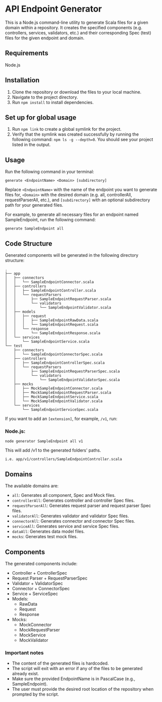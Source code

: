 # API Endpoint Generator

This is a Node.js command-line utility to generate Scala files for a given domain within a repository. It creates the specified components (e.g. controllers, services, validators, etc.) and their corresponding Spec (test) files for the given endpoint and domain.

## Requirements

Node.js

## Installation

1. Clone the repository or download the files to your local machine.
2. Navigate to the project directory.
3. Run `npm install` to install dependencies.

## Set up for global usage
1. Run `npm link` to create a global symlink for the project.
2. Verify that the symlink was created successfully by running the following command: `npm ls -g --depth=0`. You should see your project listed in the output.

## Usage

Run the following command in your terminal:

```
generate <EndpointName> <Domain> [subdirectory]
```

Replace `<EndpointName>` with the name of the endpoint you want to generate files for, `<Domain>` with the desired domain (e.g. all, controllerAll, requestParserAll, etc.), and `[subdirectory]` with an optional subdirectory path for your generated files.

For example, to generate all necessary files for an endpoint named SampleEndpoint, run the following command:

```
generate SampleEndpoint all
```

## Code Structure

Generated components will be generated in the following directory structure:

```
.
├── app
│   ├── connectors
│   │   └── SampleEndpointConnector.scala
│   ├── controllers
│   │   ├── SampleEndpointController.scala
│   │   └── requestParsers
│   │       ├── SampleEndpointRequestParser.scala
│   │       └── validators
│   │           └── SampleEndpointValidator.scala
│   ├── models
│   │   ├── request
│   │   │   ├── SampleEndpointRawData.scala
│   │   │   └── SampleEndpointRequest.scala
│   │   └── response
│   │       └── SampleEndpointResponse.scala
│   └── services
│       └── SampleEndpointService.scala
└── test
    ├── connectors
    │   └── SampleEndpointConnectorSpec.scala
    ├── controllers
    │   ├── SampleEndpointControllerSpec.scala
    │   └── requestParsers
    │       ├── SampleEndpointRequestParserSpec.scala
    │       └── validators
    │           └── SampleEndpointValidatorSpec.scala
    ├── mocks
    │   ├── MockSampleEndpointConnector.scala
    │   ├── MockSampleEndpointRequestParser.scala
    │   ├── MockSampleEndpointService.scala
    │   └── MockSampleEndpointValidator.scala
    └── services
        └── SampleEndpointServiceSpec.scala
```

If you want to add an `[extension]`, for example, `/v1`, run:

### Node.js:

```
node generator SampleEndpoint all v1
```

This will add /v1 to the generated folders' paths.

```
i.e. app/v1/controllers/SampleEndpointController.scala
```

## Domains

The available domains are:

- `all`: Generates all component, Spec and Mock files.
- `controllerAll`: Generates controller and controller Spec files.
- `requestParserAll`: Generates request parser and request parser Spec files.
- `validatorAll`: Generates validator and validator Spec files.
- `connectorAll`: Generates connector and connector Spec files.
- `serviceAll`: Generates service and service Spec files.
- `dataAll`: Generates data model files.
- `mocks`: Generates test mock files.

## Components

The generated components include:

- Controller + ControllerSpec
- Request Parser + RequestParserSpec
- Validator + ValidatorSpec
- Connector + ConnectorSpec
- Service + ServiceSpec
- Models:
  - RawData
  - Request
  - Response
- Mocks:
  - MockConnector
  - MockRequestParser
  - MockService
  - MockValidator

### Important notes

- The content of the generated files is hardcoded.
- The script will exit with an error if any of the files to be generated already exist.
- Make sure the provided EndpointName is in PascalCase (e.g., SampleEndpoint).
- The user must provide the desired root location of the repository when prompted by the script.
